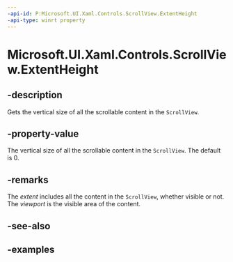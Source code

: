 ```yaml
---
-api-id: P:Microsoft.UI.Xaml.Controls.ScrollView.ExtentHeight
-api-type: winrt property
---
```


# Microsoft.UI.Xaml.Controls.ScrollView.ExtentHeight

<!--
public double ExtentHeight { get; }
-->

## -description

Gets the vertical size of all the scrollable content in the `ScrollView`.

## -property-value

The vertical size of all the scrollable content in the `ScrollView`. The default is 0.

## -remarks

The _extent_ includes all the content in the `ScrollView`, whether visible or not. The _viewport_ is the visible area of the content.

## -see-also

## -examples



